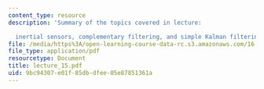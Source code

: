 ```yaml
---
content_type: resource
description: 'Summary of the topics covered in lecture:

  inertial sensors, complementary filtering, and simple Kalman filtering.'
file: /media/https%3A/open-learning-course-data-rc.s3.amazonaws.com/16-333-aircraft-stability-and-control-fall-2004/9bc94307e01f85dbdfee05e87851361a_lecture_15.pdf
file_type: application/pdf
resourcetype: Document
title: lecture_15.pdf
uid: 9bc94307-e01f-85db-dfee-05e87851361a
---
```

